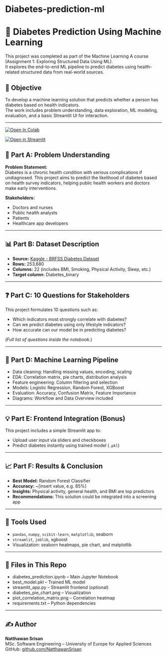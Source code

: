 # Diabetes-prediction-ml
# 🧠 Diabetes Prediction Using Machine Learning

This project was completed as part of the Machine Learning A course (Assignment 1: Exploring Structured Data Using ML).  
It explores the end-to-end ML pipeline to predict diabetes using health-related structured data from real-world sources.

## 📌 Objective

To develop a machine learning solution that predicts whether a person has diabetes based on health indicators.  
The work includes problem understanding, data exploration, ML modeling, evaluation, and a basic Streamlit UI for interaction.

---
[![Open In Colab](https://colab.research.google.com/assets/colab-badge.svg)](https://colab.research.google.com/github/NatthawanSrisan/Diabetes-prediction-ml/blob/main/diabetes_predictionSrisanNatthawan.ipynb)

[![Open in Streamlit](https://static.streamlit.io/badges/streamlit_badge_black_white.svg)](https://ml-diabetes-demo.streamlit.app)
## 🧩 Part A: Problem Understanding

**Problem Statement:**  
Diabetes is a chronic health condition with serious complications if undiagnosed. This project aims to predict the likelihood of diabetes based on health survey indicators, helping public health workers and doctors make early interventions.

**Stakeholders:**  
- Doctors and nurses  
- Public health analysts  
- Patients  
- Healthcare app developers

---

## 📊 Part B: Dataset Description

- **Source:** [Kaggle - BRFSS Diabetes Dataset](https://www.kaggle.com/datasets/alexteboul/diabetes-health-indicators-dataset)
- **Rows:** 253,680  
- **Columns:** 22 (includes BMI, Smoking, Physical Activity, Sleep, etc.)
- **Target column:** Diabetes_binary

---

## ❓ Part C: 10 Questions for Stakeholders

This project formulates 10 questions such as:
- Which indicators most strongly correlate with diabetes?
- Can we predict diabetes using only lifestyle indicators?
- How accurate can our model be in predicting diabetes?

(*Full list of questions inside the notebook.*)

---

## 🔁 Part D: Machine Learning Pipeline

- Data cleaning: Handling missing values, encoding, scaling
- EDA: Correlation matrix, pie charts, distribution analysis
- Feature engineering: Column filtering and selection
- Models: Logistic Regression, Random Forest, XGBoost
- Evaluation: Accuracy, Confusion Matrix, Feature Importance
- Diagrams: Workflow and Data Overview included

---

## 💡 Part E: Frontend Integration (Bonus)

This project includes a simple Streamlit app to:
- Upload user input via sliders and checkboxes
- Predict diabetes instantly using trained model (`.pkl`)

---

## 📈 Part F: Results & Conclusion

- **Best Model:** Random Forest Classifier  
- **Accuracy:** ~[insert value, e.g. 85%]  
- **Insights:** Physical activity, general health, and BMI are top predictors  
- **Recommendations:** This solution could be integrated into a screening app

---

## 🧪 Tools Used

- `pandas`, `numpy`, `scikit-learn`, `matplotlib`, seaborn  
- `streamlit`, `joblib`, xgboost  
- Visualization: seaborn heatmaps, pie chart, and matplotlib

---

## 📁 Files in This Repo

- diabetes_prediction.ipynb – Main Jupyter Notebook
- best_model.pkl – Trained ML model
- streamlit_app.py – Streamlit frontend (optional)
- diabetes_pie_chart.png – Visualization
- plot_correlation_matrix.png – Correlation heatmap
- requirements.txt – Python dependencies

---

## ✍️ Author

**Natthawan Srisan**  
MSc. Software Engineering – University of Europe for Applied Sciences  
GitHub: [github.com/NatthawanSrisan](https://github.com/NatthawanSrisan)
